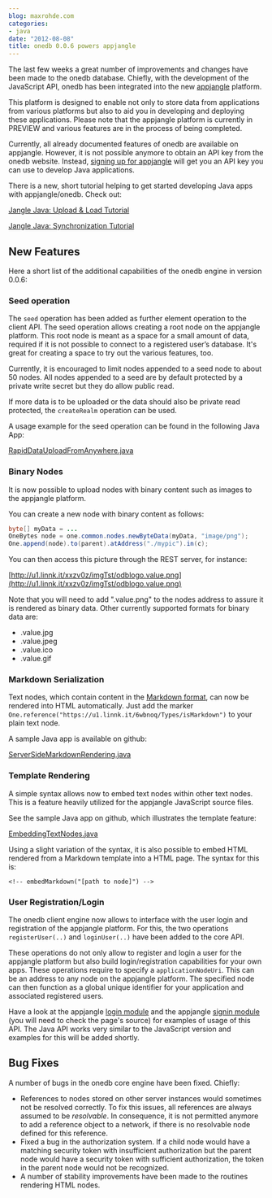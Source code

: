 ```yaml
---
blog: maxrohde.com
categories:
- java
date: "2012-08-08"
title: onedb 0.0.6 powers appjangle
---
```


The last few weeks a great number of improvements and changes have been made to the onedb database. Chiefly, with the development of the JavaScript API, onedb has been integrated into the new [appjangle](http://appjangle.com 'appjangle') platform.

This platform is designed to enable not only to store data from applications from various platforms but also to aid you in developing and deploying these applications. Please note that the appjangle platform is currently in PREVIEW and various features are in the process of being completed.

Currently, all already documented features of onedb are available on appjangle. However, it is not possible anymore to obtain an API key from the onedb website. Instead, [signing up for appjangle](http://appjangle.com/signup 'appjangle sign up') will get you an API key you can use to develop Java applications.

There is a new, short tutorial helping to get started developing Java apps with appjangle/onedb. Check out:

[Jangle Java: Upload & Load Tutorial](http://maxrohde.com/2012/08/08/jangle-java-upload-load-data/)

[Jangle Java: Synchronization Tutorial](http://maxrohde.com/2012/08/08/jangle-java-synchronization/)

## New Features

Here a short list of the additional capabilities of the onedb engine in version 0.0.6:

### Seed operation

The `seed` operation has been added as further element operation to the client API. The seed operation allows creating a root node on the appjangle platform. This root node is meant as a space for a small amount of data, required if it is not possible to connect to a registered user’s database. It's great for creating a space to try out the various features, too.

Currently, it is encouraged to limit nodes appended to a seed node to about 50 nodes. All nodes appended to a seed are by default protected by a private write secret but they do allow public read.

If more data is to be uploaded or the data should also be private read protected, the `createRealm` operation can be used.

A usage example for the seed operation can be found in the following Java App:

[RapidDataUploadFromAnywhere.java](https://github.com/mxro/onedb-examples/blob/master/src/main/java/one/examples/features/RapidDataUploadFromAnywhere.java 'seed operation data upload example')

### Binary Nodes

It is now possible to upload nodes with binary content such as images to the appjangle platform.

You can create a new node with binary content as follows:

```Java
byte[] myData = ...
OneBytes node = one.common.nodes.newByteData(myData, "image/png");
One.append(node).to(parent).atAddress("./mypic").in(c);
```

You can then access this picture through the REST server, for instance:

[http://u1.linnk.it/xxzv0z/imgTst/odblogo.value.png](http://u1.linnk.it/xxzv0z/imgTst/odblogo.value.png)

Note that you will need to add ".value.png" to the nodes address to assure it is rendered as binary data. Other currently supported formats for binary data are:

- .value.jpg
- .value.jpeg
- .value.ico
- .value.gif

### Markdown Serialization

Text nodes, which contain content in the [Markdown format](http://daringfireball.net/projects/markdown/ 'Markdown'), can now be rendered into HTML automatically. Just add the marker `One.reference("https://u1.linnk.it/6wbnoq/Types/isMarkdown")` to your plain text node.

A sample Java app is available on github:

[ServerSideMarkdownRendering.java](https://github.com/mxro/onedb-examples/blob/master/src/main/java/one/examples/features/ServerSideMarkdownRendering.java 'Server side markdown rendering example')

### Template Rendering

A simple syntax allows now to embed text nodes within other text nodes. This is a feature heavily utilized for the appjangle JavaScript source files.

See the sample Java app on github, which illustrates the template feature:

[EmbeddingTextNodes.java](https://github.com/mxro/onedb-examples/blob/master/src/main/java/one/examples/features/EmbeddingTextNodes.java 'EmbeddingTextNodes.java')

Using a slight variation of the syntax, it is also possible to embed HTML rendered from a Markdown template into a HTML page. The syntax for this is:

```
<!-- embedMarkdown("[path to node]") -->
```

### User Registration/Login

The onedb client engine now allows to interface with the user login and registration of the appjangle platform. For this, the two operations `registerUser(..)` and `loginUser(..)` have been added to the core API.

These operations do not only allow to register and login a user for the appjangle platform but also build login/registration capabilities for your own apps. These operations require to specify a `applicationNodeUri`. This can be an address to any node on the appjangle platform. The specified node can then function as a global unique identifier for your application and associated registered users.

Have a look at the appjangle [login module](http://u1.linnk.it/0fs7dr/Apps1/aj-core-0.0.1.value.js 'appjangle login module') and the appjangle [signin module](http://u1.linnk.it/0fs7dr/Apps1/appjangle_login.value.html) (you will need to check the page's source) for examples of usage of this API. The Java API works very similar to the JavaScript version and examples for this will be added shortly.

## Bug Fixes

A number of bugs in the onedb core engine have been fixed. Chiefly:

- References to nodes stored on other server instances would sometimes not be resolved correctly. To fix this issues, all references are always assumed to be _resolvable_. In consequence, it is not permitted anymore to add a reference object to a network, if there is no resolvable node defined for this reference.
- Fixed a bug in the authorization system. If a child node would have a matching security token with insufficient authorization but the parent node would have a security token with sufficient authorization, the token in the parent node would not be recognized.
- A number of stability improvements have been made to the routines rendering HTML nodes.
